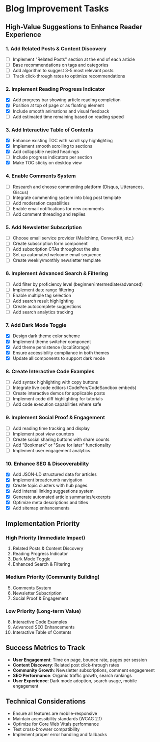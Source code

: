 # Blog Improvement Tasks

## High-Value Suggestions to Enhance Reader Experience

### **1. Add Related Posts & Content Discovery**

- [ ] Implement "Related Posts" section at the end of each article
- [ ] Base recommendations on tags and categories
- [ ] Add algorithm to suggest 3-5 most relevant posts
- [ ] Track click-through rates to optimize recommendations

### **2. Implement Reading Progress Indicator**

- [x] Add progress bar showing article reading completion
- [x] Position at top of page or as floating element
- [x] Include smooth animations and visual feedback
- [ ] Add estimated time remaining based on reading speed

### **3. Add Interactive Table of Contents**

- [x] Enhance existing TOC with scroll spy highlighting
- [x] Implement smooth scrolling to sections
- [x] Add collapsible nested headings
- [ ] Include progress indicators per section
- [x] Make TOC sticky on desktop view

### **4. Enable Comments System**

- [ ] Research and choose commenting platform (Disqus, Utterances, Giscus)
- [ ] Integrate commenting system into blog post template
- [ ] Add moderation capabilities
- [ ] Enable email notifications for new comments
- [ ] Add comment threading and replies

### **5. Add Newsletter Subscription**

- [ ] Choose email service provider (Mailchimp, ConvertKit, etc.)
- [ ] Create subscription form component
- [ ] Add subscription CTAs throughout the site
- [ ] Set up automated welcome email sequence
- [ ] Create weekly/monthly newsletter template

### **6. Implement Advanced Search & Filtering**

- [ ] Add filter by proficiency level (beginner/intermediate/advanced)
- [ ] Implement date range filtering
- [ ] Enable multiple tag selection
- [ ] Add search result highlighting
- [ ] Create autocomplete suggestions
- [ ] Add search analytics tracking

### **7. Add Dark Mode Toggle**

- [x] Design dark theme color scheme
- [x] Implement theme switcher component
- [x] Add theme persistence (localStorage)
- [x] Ensure accessibility compliance in both themes
- [x] Update all components to support dark mode

### **8. Create Interactive Code Examples**

- [ ] Add syntax highlighting with copy buttons
- [ ] Integrate live code editors (CodePen/CodeSandbox embeds)
- [ ] Create interactive demos for applicable posts
- [ ] Implement code diff highlighting for tutorials
- [ ] Add code execution capabilities where safe

### **9. Implement Social Proof & Engagement**

- [ ] Add reading time tracking and display
- [ ] Implement post view counters
- [ ] Create social sharing buttons with share counts
- [ ] Add "Bookmark" or "Save for later" functionality
- [ ] Implement user engagement analytics

### **10. Enhance SEO & Discoverability**

- [x] Add JSON-LD structured data for articles
- [x] Implement breadcrumb navigation
- [x] Create topic clusters with hub pages
- [x] Add internal linking suggestions system
- [x] Generate automated article summaries/excerpts
- [x] Optimize meta descriptions and titles
- [x] Add sitemap enhancements

## Implementation Priority

### **High Priority (Immediate Impact)**

1. Related Posts & Content Discovery
2. Reading Progress Indicator
3. Dark Mode Toggle
4. Enhanced Search & Filtering

### **Medium Priority (Community Building)**

5. Comments System
6. Newsletter Subscription
7. Social Proof & Engagement

### **Low Priority (Long-term Value)**

8. Interactive Code Examples
9. Advanced SEO Enhancements
10. Interactive Table of Contents

## Success Metrics to Track

- **User Engagement**: Time on page, bounce rate, pages per session
- **Content Discovery**: Related post click-through rates
- **Community Growth**: Newsletter subscriptions, comment engagement
- **SEO Performance**: Organic traffic growth, search rankings
- **User Experience**: Dark mode adoption, search usage, mobile engagement

## Technical Considerations

- Ensure all features are mobile-responsive
- Maintain accessibility standards (WCAG 2.1)
- Optimize for Core Web Vitals performance
- Test cross-browser compatibility
- Implement proper error handling and fallbacks
